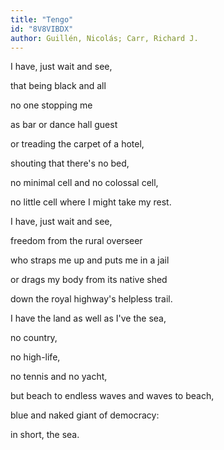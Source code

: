 ```yaml
---
title: "Tengo"
id: "8V8VIBDX"
author: Guillén, Nicolás; Carr, Richard J.
---
```

<div data-schema-version="8"><p>I have, just wait and see,</p> <p>that being black and all</p> <p>no one stopping me</p> <p>as bar or dance hall guest</p> <p>or treading the carpet of a hotel,</p> <p>shouting that there's no bed,</p> <p>no minimal cell and no colossal cell,</p> <p>no little cell where I might take my rest.</p> <p></p> <p>I have, just wait and see,</p> <p>freedom from the rural overseer</p> <p>who straps me up and puts me in a jail</p> <p>or drags my body from its native shed</p> <p>down the royal highway's helpless trail.</p> <p></p> <p>I have the land as well as I've the sea,</p> <p>no country,</p> <p>no high-life,</p> <p>no tennis and no yacht,</p> <p>but beach to endless waves and waves to beach,</p> <p>blue and naked giant of democracy:</p> <p>in short, the sea.</p> </div>